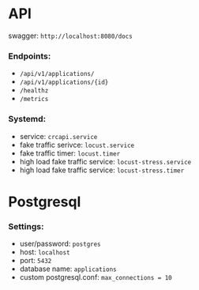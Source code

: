 # API

swagger: `http://localhost:8080/docs`

### Endpoints:

- `/api/v1/applications/`
- `/api/v1/applications/{id}`
- `/healthz`
- `/metrics`

### Systemd:

- service: `crcapi.service`
- fake traffic serivce: `locust.service`
- fake traffic timer: `locust.timer`
- high load fake traffic service: `locust-stress.service`
- high load fake traffic service: `locust-stress.timer`

# Postgresql

### Settings:

- user/password: `postgres`
- host: `localhost`
- port: `5432`
- database name: `applications`
- custom postgresql.conf: `max_connections = 10`
